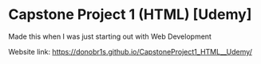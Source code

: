 # Capstone Project 1 (HTML) [Udemy]

Made this when I was just starting out with Web Development

Website link:
https://donobr1s.github.io/CapstoneProject1_HTML__Udemy/
